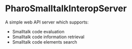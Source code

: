# PharoSmalltalkInteropServer

A simple web API server which supports:
- Smalltalk code evaluation
- Smalltalk code information retrieval
- Smalltalk code elements search
